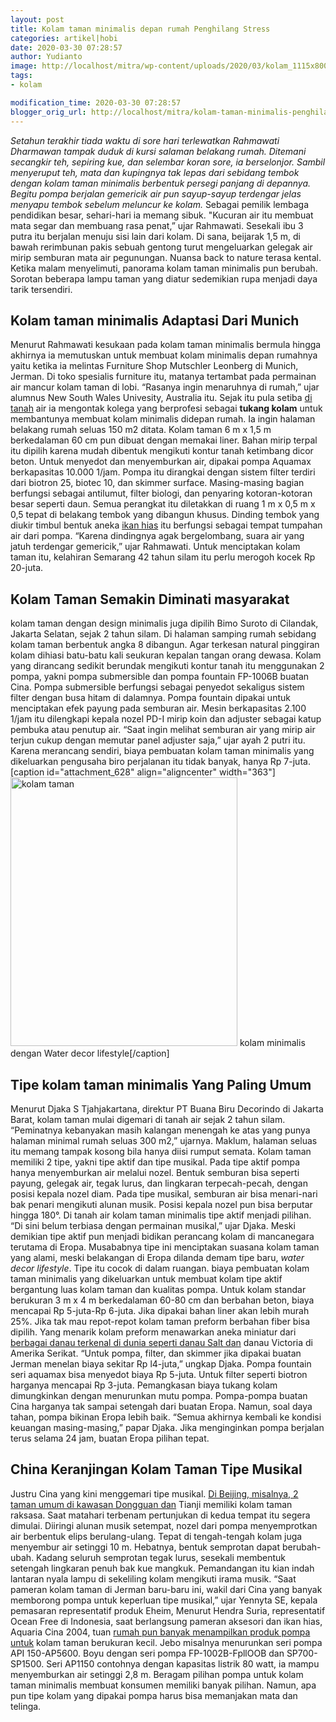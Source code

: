 ```yaml
---
layout: post
title: Kolam taman minimalis depan rumah Penghilang Stress
categories: artikel|hobi
date: 2020-03-30 07:28:57
author: Yudianto
image: http://localhost/mitra/wp-content/uploads/2020/03/kolam_1115x800.jpg
tags:
- kolam

modification_time: 2020-03-30 07:28:57
blogger_orig_url: http://localhost/mitra/kolam-taman-minimalis-penghilang.html
---
```


<em>Setahun terakhir tiada waktu di sore hari terlewatkan Rahmawati Dharmawan tampak duduk di kursi salaman belakang rumah. Ditemani secangkir teh, sepiring kue, dan selembar koran sore, ia berselonjor. Sambil menyeruput teh, mata dan kupingnya tak lepas dari sebidang tembok dengan kolam taman minimalis berbentuk persegi panjang di depannya. Begitu pompa berjalan gemericik air pun sayup-sayup terdengar jelas menyapu tembok sebelum meluncur ke kolam.</em>
Sebagai pemilik lembaga pendidikan besar, sehari-hari ia memang sibuk. "Kucuran air itu membuat mata segar dan membuang rasa penat,” ujar Rahmawati. Sesekali ibu 3 putra itu berjalan menuju sisi lain dari kolam. Di sana, beijarak 1,5 m, di bawah rerimbunan pakis sebuah gentong turut mengeluarkan gelegak air mirip semburan mata air pegunungan. Nuansa back to nature terasa kental. Ketika malam menyelimuti, panorama kolam taman minimalis pun berubah. Sorotan beberapa lampu taman yang diatur sedemikian rupa menjadi daya tarik tersendiri.
<h2>Kolam taman minimalis Adaptasi Dari Munich</h2>
Menurut Rahmawati kesukaan pada <span class="keyword _ngcontent-kpx-88" aria-hidden="false">kolam taman minimalis</span> bermula hingga akhirnya ia memutuskan untuk membuat kolam minimalis depan rumahnya yaitu ketika ia melintas Furniture Shop Mutschler Leonberg di Munich, Jerman. Di toko spesialis furniture itu, matanya tertambat pada permainan air mancur kolam taman di lobi. “Rasanya ingin menaruhnya di rumah,” ujar alumnus New South Wales Univesity, Australia itu. Sejak itu pula setiba <a id="304" class="" style="width: auto !important;" href="http://127.0.0.1/mitra/budidaya-jagung-tanah-pasir-sprinkler.html">di tanah</a> air ia mengontak kolega yang berprofesi sebagai <strong>tukang kolam</strong> untuk membantunya membuat kolam minimalis didepan rumah. Ia ingin halaman belakang rumah seluas 150 m2 ditata. Kolam taman 6 m x 1,5 m berkedalaman 60 cm pun dibuat dengan memakai liner. Bahan mirip terpal itu dipilih karena mudah dibentuk mengikuti kontur tanah ketimbang dicor beton.
Untuk menyedot dan menyemburkan air, dipakai pompa Aquamax berkapasitas 10.000 1/jam. Pompa itu dirangkai dengan sistem filter terdiri dari biotron 25, biotec 10, dan skimmer surface. Masing-masing bagian berfungsi sebagai antilumut, filter biologi, dan penyaring kotoran-kotoran besar seperti daun.
Semua perangkat itu diletakkan di ruang 1 m x 0,5 m x 0,5 tepat di belakang tembok yang dibangun khusus. Dinding tembok yang diukir timbul bentuk aneka <a class="wpil_keyword_link " title="ikan hias" href="http://127.0.0.1/mitra/ikan-hias" data-wpil-keyword-link="linked">ikan hias</a> itu berfungsi sebagai tempat tumpahan air dari pompa. “Karena dindingnya agak bergelombang, suara air yang jatuh terdengar gemericik,” ujar Rahmawati. Untuk menciptakan kolam taman itu, kelahiran Semarang 42 tahun silam itu perlu merogoh kocek Rp 20-juta.
<h2>Kolam Taman Semakin Diminati masyarakat</h2>
kolam taman dengan design minimalis juga dipilih Bimo Suroto di Cilandak, Jakarta Selatan, sejak 2 tahun silam. Di halaman samping rumah sebidang kolam taman berbentuk angka 8 dibangun. Agar terkesan natural pinggiran kolam dihiasi batu-batu kali seukuran kepalan tangan orang dewasa. Kolam yang dirancang sedikit berundak mengikuti kontur tanah itu menggunakan 2 pompa, yakni pompa submersible dan pompa fountain FP-1006B buatan Cina.
Pompa submersible berfungsi sebagai penyedot sekaligus sistem filter dengan busa hitam di dalamnya. Pompa fountain dipakai untuk menciptakan efek payung pada semburan air. Mesin berkapasitas 2.100 1/jam itu dilengkapi kepala nozel PD-I mirip koin dan adjuster sebagai katup pembuka atau penutup air. “Saat ingin melihat semburan air yang mirip air terjun cukup dengan memutar panel adjuster saja,” ujar ayah 2 putri itu. Karena merancang sendiri, biaya pembuatan kolam taman minimalis yang dikeluarkan pengusaha biro perjalanan itu tidak banyak, hanya Rp 7-juta.
[caption id="attachment_628" align="aligncenter" width="363"]<img class="wp-image-628 " src="http://127.0.0.1/mitra/wp-content/uploads/2020/03/kolam_1115x800.jpg" alt="kolam taman" width="363" height="430" /> kolam minimalis dengan Water decor lifestyle[/caption]
<h2>Tipe kolam taman minimalis Yang Paling Umum</h2>
Menurut Djaka S Tjahjakartana, direktur PT Buana Biru Decorindo di Jakarta Barat, kolam taman mulai digemari di tanah air sejak 2 tahun silam. “Peminatnya kebanyakan masih kalangan menengah ke atas yang punya halaman minimal rumah seluas 300 m2,” ujarnya. Maklum, halaman seluas itu memang tampak kosong bila hanya diisi rumput semata. Kolam taman memiliki 2 tipe, yakni tipe aktif dan tipe musikal. Pada tipe aktif pompa hanya menyemburkan air melalui nozel. Bentuk semburan bisa seperti payung, gelegak air, tegak lurus, dan lingkaran terpecah-pecah, dengan posisi kepala nozel diam. Pada tipe musikal, semburan air bisa menari-nari bak penari mengikuti alunan musik. Posisi kepala nozel pun bisa berputar hingga 180°.
Di tanah air kolam taman minimalis tipe aktif menjadi pilihan. “Di sini belum terbiasa dengan permainan musikal,” ujar Djaka. Meski demikian tipe aktif pun menjadi bidikan perancang kolam di mancanegara terutama di Eropa. Musababnya tipe ini menciptakan suasana kolam taman yang alami, meski belakangan di Eropa dilanda demam tipe baru, <em>water decor lifestyle</em>. Tipe itu cocok di dalam ruangan.
biaya pembuatan kolam taman minimalis yang dikeluarkan untuk membuat kolam tipe aktif bergantung luas kolam taman dan kualitas pompa. Untuk kolam standar berukuran 3 m x 4 m berkedalaman 60-80 cm dan berbahan beton, biaya mencapai Rp 5-juta-Rp 6-juta. Jika dipakai bahan liner akan lebih murah 25%. Jika tak mau repot-repot kolam taman preform berbahan fiber bisa dipilih. Yang menarik kolam preform menawarkan aneka miniatur dari <a id="368" class="" style="width: auto !important;" href="http://127.0.0.1/mitra/produk-olahan-jagung-manis.html">berbagai danau terkenal di dunia seperti danau Salt dan</a> danau Victoria di Amerika Serikat.
“Untuk pompa, filter, dan skimmer jika dipakai buatan Jerman menelan biaya sekitar Rp l4-juta,” ungkap Djaka. Pompa fountain seri aquamax bisa menyedot biaya Rp 5-juta. Untuk filter seperti biotron harganya mencapai Rp 3-juta.
Pemangkasan biaya tukang kolam dimungkinkan dengan menurunkan mutu pompa. Pompa-pompa buatan Cina harganya tak sampai setengah dari buatan Eropa. Namun, soal daya tahan, pompa bikinan Eropa lebih baik. “Semua akhirnya kembali ke kondisi keuangan masing-masing,” papar Djaka. Jika menginginkan pompa berjalan terus selama 24 jam, buatan Eropa pilihan tepat.
<h2>China Keranjingan Kolam Taman Tipe Musikal</h2>
Justru Cina yang kini menggemari tipe musikal. <a id="27" class="" style="width: auto !important;" href="http://127.0.0.1/mitra/prospek-budidaya-bunga-krisan-di-gowa.html">Di Beijing, misalnya, 2 taman umum di kawasan Dongguan dan</a> Tianji memiliki kolam taman raksasa. Saat matahari terbenam pertunjukan di kedua tempat itu segera dimulai. Diiringi alunan musik setempat, nozel dari pompa menyemprotkan air berbentuk elips berulang-ulang.
Tepat di tengah-tengah kolam juga menyembur air setinggi 10 m. Hebatnya, bentuk semprotan dapat berubah-ubah. Kadang seluruh semprotan tegak lurus, sesekali membentuk setengah lingkaran penuh bak kue mangkuk. Pemandangan itu kian indah lantaran nyala lampu di sekeliling kolam mengikuti irama musik. “Saat pameran kolam taman di Jerman baru-baru ini, wakil dari Cina yang banyak memborong pompa untuk
keperluan tipe musikal,” ujar Yennyta SE, kepala pemasaran representatif produk Eheim,
Menurut Hendra Suria, representatif Ocean Free di Indonesia, saat berlangsung pameran aksesori dan ikan hias, Aquaria Cina 2004, tuan <a class="" style="width: auto !important;" href="http://127.0.0.1/mitra/manfaat-program-kawasan-rumah-pangan.html" data-wpil-post-to-id="46">rumah pun banyak menampilkan produk pompa untuk</a> kolam taman berukuran kecil. Jebo misalnya menurunkan seri pompa API 150-AP5600. Boyu dengan seri pompa FP-1002B-FpllOOB dan SP700-SP1500. Seri AP1150 contohnya dengan kapasitas listrik 80 watt, ia mampu menyemburkan air setinggi 2,8 m.
Beragam pilihan pompa untuk kolam taman minimalis membuat konsumen memiliki banyak pilihan. Namun, apa pun tipe kolam yang dipakai pompa harus bisa memanjakan mata dan telinga.
